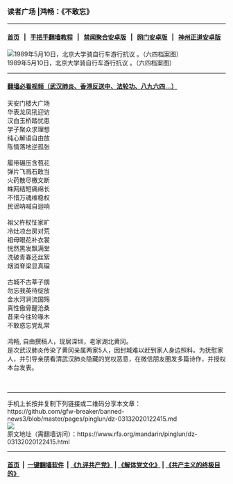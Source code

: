 ### 读者广场 |鸿畅：《不敢忘》
------------------------

#### [首页](https://github.com/gfw-breaker/banned-news3/blob/master/README.md) &nbsp;&nbsp;|&nbsp;&nbsp; [手把手翻墙教程](https://github.com/gfw-breaker/guides/wiki) &nbsp;&nbsp;|&nbsp;&nbsp; [禁闻聚合安卓版](https://github.com/gfw-breaker/bn-android) &nbsp;&nbsp;|&nbsp;&nbsp; [网门安卓版](https://github.com/oGate2/oGate) &nbsp;&nbsp;|&nbsp;&nbsp; [神州正道安卓版](https://github.com/SzzdOgate/update) 



<div id="headerimg">
 <img alt="1989年5月10日，北京大学骑自行车游行抗议 。（六四档案图）" src="https://www.rfa.org/mandarin/ytbdzhuantixilie/6430/64-05082019102801.html/19890510_bikeDemo.jpg/image" title="1989年5月10日，北京大学骑自行车游行抗议 。（六四档案图）"/>
 <div id="headerimgcontents">
  <div id="headerimgcaption">
   <span>
    1989年5月10日，北京大学骑自行车游行抗议 。（六四档案图）
   </span>
   <!-- zoomattribute -->
  </div>
  <!-- headerimgcaption -->
 </div>
 <!-- headerimagecontents -->
</div>

<hr/>


#### [翻墙必看视频（武汉肺炎、香港反送中、法轮功、八九六四...）](https://github.com/gfw-breaker/banned-news3/blob/master/pages/link3.md)

<div id="storytext">
 <div>
  <div class="slot_header">
  </div>
 </div>
 <p>
  天安门楼大广场
  <br/>
  华表龙凤犼迎访
  <br/>
  汉白玉桥踏忧患
  <br/>
  学子聚众求理想
  <br/>
  纯心解语自由放
  <br/>
  陈情落地逆孤张
  <br/>
  <br/>
  履带碾压含苞花
  <br/>
  弹片飞溅石敢当
  <br/>
  火药散尽檄文断
  <br/>
  蛛网结短痛绵长
  <br/>
  不惜万魂维稳权
  <br/>
  民谣呐喊自迴响
  <br/>
  <br/>
  祖父杵杖怔家旷
  <br/>
  冷灶凉台房对荒
  <br/>
  祖母眼花补衣裳
  <br/>
  恍然黑发飘满堂
  <br/>
  洗破青春还丝絮
  <br/>
  烟消脊梁显真礑
  <br/>
  <br/>
  古城不古莘子朗
  <br/>
  勿忘我英待绽放
  <br/>
  金水河涧流国殇
  <br/>
  真性傲骨醒沧桑
  <br/>
  昔来今往轮喙木
  <br/>
  不敢惑忘党乱常
  <br/>
  <br/>
  鸿畅, 自由撰稿人，现居深圳，老家湖北黄冈。
  <br/>
  是次武汉肺炎传染了黄冈亲属两家5人，因封城难以赶到家人身边照料。为抚慰家人，并引导亲朋看清武汉肺炎隐藏的党权恶意，在微信朋友圈发多篇诗作，并授权本台发表。
  <br/>
  <br/>
  <br/>
 </p>
</div>

<hr/>
手机上长按并复制下列链接或二维码分享本文章：<br/>
https://github.com/gfw-breaker/banned-news3/blob/master/pages/pinglun/dz-03132020122415.md <br/>
<a href='https://github.com/gfw-breaker/banned-news3/blob/master/pages/pinglun/dz-03132020122415.md'><img src='https://github.com/gfw-breaker/banned-news3/blob/master/pages/pinglun/dz-03132020122415.md.png'/></a> <br/>
原文地址（需翻墙访问）：https://www.rfa.org/mandarin/pinglun/dz-03132020122415.html


------------------------
#### [首页](https://github.com/gfw-breaker/banned-news3/blob/master/README.md) &nbsp;|&nbsp; [一键翻墙软件](https://github.com/gfw-breaker/nogfw/blob/master/README.md) &nbsp;| [《九评共产党》](https://github.com/gfw-breaker/9ping.md/blob/master/README.md#九评之一评共产党是什么) | [《解体党文化》](https://github.com/gfw-breaker/jtdwh.md/blob/master/README.md) | [《共产主义的终极目的》](https://github.com/gfw-breaker/gczydzjmd.md/blob/master/README.md)


<img src='http://gfw-breaker.win/banned-news3/pages/pinglun/dz-03132020122415.md' width='0px' height='0px'/>